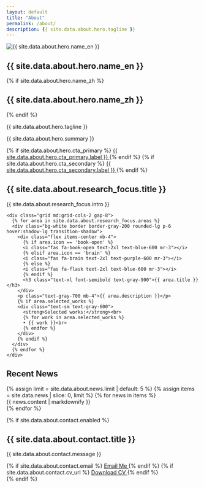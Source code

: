 ```yaml
---
layout: default
title: "About"
permalink: /about/
description: {{ site.data.about.hero.tagline }}
---
```


<!-- Hero Section -->
<section class="py-20 px-8 bg-gradient-to-br from-blue-50 to-indigo-100">
  <div class="max-w-6xl mx-auto text-center">
    <div class="mb-8">
      <img src="{{ site.data.about.hero.avatar | relative_url }}" alt="{{ site.data.about.hero.name_en }}" class="w-32 h-32 rounded-full mx-auto mb-6 object-cover shadow-lg">
    </div>
    <h1 class="text-5xl md:text-7xl font-serif font-bold text-gray-900 mb-6">
      {{ site.data.about.hero.name_en }}
    </h1>
    {% if site.data.about.hero.name_zh %}
    <h2 class="text-2xl md:text-3xl text-gray-700 mb-4">{{ site.data.about.hero.name_zh }}</h2>
    {% endif %}
    <p class="text-xl md:text-2xl text-gray-700 mb-8 max-w-4xl mx-auto">
      {{ site.data.about.hero.tagline }}
    </p>
    <p class="text-lg text-gray-600 mb-12 max-w-3xl mx-auto">
      {{ site.data.about.hero.summary }}
    </p>
    <div class="flex flex-col sm:flex-row gap-4 justify-center">
      {% if site.data.about.hero.cta_primary %}
      <a href="{{ site.data.about.hero.cta_primary.url | relative_url }}" class="bg-blue-600 text-white px-8 py-3 rounded-lg hover:bg-blue-700 transition-colors font-semibold">
        {{ site.data.about.hero.cta_primary.label }}
      </a>
      {% endif %}
      {% if site.data.about.hero.cta_secondary %}
      <a href="{{ site.data.about.hero.cta_secondary.url | relative_url }}" class="bg-gray-800 text-white px-8 py-3 rounded-lg hover:bg-gray-900 transition-colors font-semibold">
        {{ site.data.about.hero.cta_secondary.label }}
      </a>
      {% endif %}
    </div>
  </div>
</section>

<!-- Research Focus Section -->
<section class="py-16 px-8 bg-white">
  <div class="max-w-6xl mx-auto">
    <div class="mb-12 text-center">
      <h2 class="text-3xl font-serif font-bold text-gray-900 mb-4">{{ site.data.about.research_focus.title }}</h2>
      <p class="text-lg text-gray-700 max-w-3xl mx-auto">
        {{ site.data.about.research_focus.intro }}
      </p>
    </div>

    <div class="grid md:grid-cols-2 gap-8">
      {% for area in site.data.about.research_focus.areas %}
      <div class="bg-white border border-gray-200 rounded-lg p-6 hover:shadow-lg transition-shadow">
        <div class="flex items-center mb-4">
          {% if area.icon == 'book-open' %}
          <i class="fas fa-book-open text-2xl text-blue-600 mr-3"></i>
          {% elsif area.icon == 'brain' %}
          <i class="fas fa-brain text-2xl text-purple-600 mr-3"></i>
          {% else %}
          <i class="fas fa-flask text-2xl text-blue-600 mr-3"></i>
          {% endif %}
          <h3 class="text-xl font-semibold text-gray-900">{{ area.title }}</h3>
        </div>
        <p class="text-gray-700 mb-4">{{ area.description }}</p>
        {% if area.selected_works %}
        <div class="text-sm text-gray-600">
          <strong>Selected works:</strong><br>
          {% for work in area.selected_works %}
          • {{ work }}<br>
          {% endfor %}
        </div>
        {% endif %}
      </div>
      {% endfor %}
    </div>
  </div>
</section>

<!-- Recent News Section -->
<section class="py-16 px-8 bg-gray-50">
  <div class="max-w-6xl mx-auto">
    <div class="mb-12 text-center">
      <h2 class="text-3xl font-serif font-bold text-gray-900 mb-4">Recent News</h2>
    </div>
    <div class="space-y-6">
      {% assign limit = site.data.about.news.limit | default: 5 %}
      {% assign items = site.data.news | slice: 0, limit %}
      {% for news in items %}
      <div class="bg-white p-6 rounded-lg shadow-sm border border-gray-200">
        <div class="text-gray-700">
          {{ news.content | markdownify }}
        </div>
      </div>
      {% endfor %}
    </div>
  </div>
</section>

{% if site.data.about.contact.enabled %}
<!-- Contact Section -->
<section class="py-16 px-8 bg-white">
  <div class="max-w-4xl mx-auto text-center">
    <h2 class="text-3xl font-serif font-bold text-gray-900 mb-8">{{ site.data.about.contact.title }}</h2>
    <p class="text-lg text-gray-700 mb-8">
      {{ site.data.about.contact.message }}
    </p>
    <div class="flex flex-col sm:flex-row gap-4 justify-center">
      {% if site.data.about.contact.email %}
      <a href="mailto:{{ site.data.about.contact.email }}" class="bg-blue-600 text-white px-8 py-3 rounded-lg hover:bg-blue-700 transition-colors font-semibold">
        <i class="fas fa-envelope mr-2"></i>Email Me
      </a>
      {% endif %}
      {% if site.data.about.contact.cv_url %}
      <a href="{{ site.data.about.contact.cv_url | relative_url }}" class="bg-gray-800 text-white px-8 py-3 rounded-lg hover:bg-gray-900 transition-colors font-semibold">
        <i class="fas fa-file-alt mr-2"></i>Download CV
      </a>
      {% endif %}
    </div>
  </div>
</section>
{% endif %}

